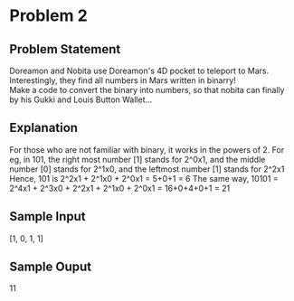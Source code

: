 # Problem 2
## Problem Statement
Doreamon and Nobita use Doreamon's 4D pocket to teleport to Mars. Interestingly, they find all numbers in Mars written in binarry! <br/>
Make a code to convert the binary into numbers, so that nobita can finally by his Gukki and Louis Button Wallet...

## Explanation
For those who are not familiar with binary, it works in the powers of 2. For eg, in 101, the right most number [1] stands for 2^0x1, and the middle number [0] stands for 2^1x0, and the leftmost number [1] stands for 2^2x1
Hence, 101 is 2^2x1 + 2^1x0 + 2^0x1 = 5+0+1 = 6
The same way, 10101 = 2^4x1 + 2^3x0 + 2^2x1 + 2^1x0 + 2^0x1 = 16+0+4+0+1 = 21
## Sample Input
[1, 0, 1, 1]

## Sample Ouput
11

